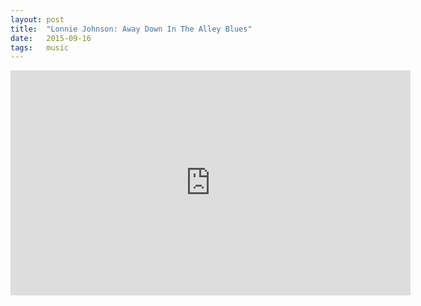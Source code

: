 ```yaml
---
layout: post
title:  "Lonnie Johnson: Away Down In The Alley Blues"
date:   2015-09-16
tags:   music
---
```


<iframe width="640" height="360" src="https://www.youtube.com/embed/n4Ket08gies"frameborder="0"></iframe>
